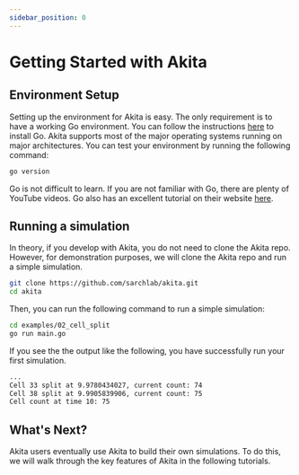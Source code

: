 ```yaml
---
sidebar_position: 0
---
```


# Getting Started with Akita

## Environment Setup

Setting up the environment for Akita is easy. The only requirement is to have a working Go environment. You can follow the instructions [here](https://go.dev/doc/install) to install Go. Akita supports most of the major operating systems running on major architectures. You can test your environment by running the following command:

```bash
go version
```

Go is not difficult to learn. If you are not familiar with Go, there are plenty of YouTube videos. Go also has an excellent tutorial on their website [here](https://go.dev/learn/#tutorials).

## Running a simulation

In theory, if you develop with Akita, you do not need to clone the Akita repo. However, for demonstration purposes, we will clone the Akita repo and run a simple simulation.

```bash
git clone https://github.com/sarchlab/akita.git
cd akita
```

Then, you can run the following command to run a simple simulation:

```bash
cd examples/02_cell_split
go run main.go
```

If you see the the output like the following, you have successfully run your first simulation.

```bash
...
Cell 33 split at 9.9780434027, current count: 74
Cell 38 split at 9.9905839906, current count: 75
Cell count at time 10: 75
```

## What's Next?

Akita users eventually use Akita to build their own simulations. To do this, we will walk through the key features of Akita in the following tutorials. 